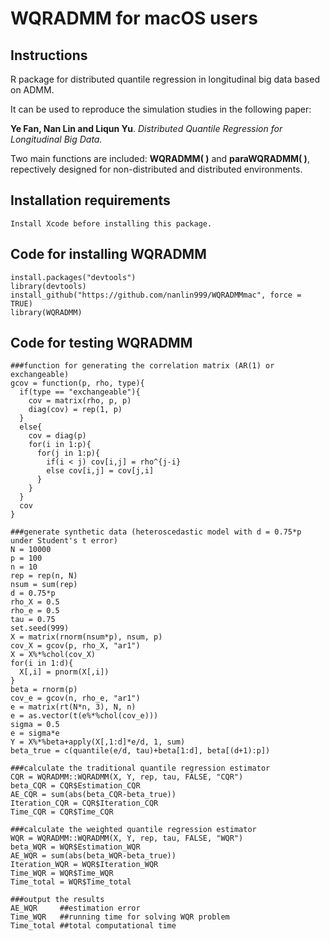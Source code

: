 # WQRADMM for macOS users
## Instructions

R package for distributed quantile regression in longitudinal big data based on ADMM.

It can be used to reproduce the simulation studies in the following paper:

**Ye Fan, Nan Lin and Liqun Yu**. *Distributed Quantile Regression for Longitudinal Big Data.*

Two main functions are included: **WQRADMM( )** and **paraWQRADMM( )**, repectively designed for non-distributed and distributed environments.

## Installation requirements
```
Install Xcode before installing this package. 
```
## Code for installing WQRADMM 
```
install.packages("devtools")
library(devtools)
install_github("https://github.com/nanlin999/WQRADMMmac", force = TRUE)
library(WQRADMM)
```

## Code for testing WQRADMM

```
###function for generating the correlation matrix (AR(1) or exchangeable)
gcov = function(p, rho, type){
  if(type == "exchangeable"){
    cov = matrix(rho, p, p)
    diag(cov) = rep(1, p)
  }
  else{
    cov = diag(p)
    for(i in 1:p){
      for(j in 1:p){
        if(i < j) cov[i,j] = rho^{j-i}
        else cov[i,j] = cov[j,i]
      }
    }
  }
  cov
}

###generate synthetic data (heteroscedastic model with d = 0.75*p under Student's t error)
N = 10000
p = 100
n = 10
rep = rep(n, N)
nsum = sum(rep)
d = 0.75*p
rho_X = 0.5
rho_e = 0.5
tau = 0.75
set.seed(999)
X = matrix(rnorm(nsum*p), nsum, p)
cov_X = gcov(p, rho_X, "ar1")
X = X%*%chol(cov_X)
for(i in 1:d){
  X[,i] = pnorm(X[,i])
}
beta = rnorm(p)
cov_e = gcov(n, rho_e, "ar1")
e = matrix(rt(N*n, 3), N, n)
e = as.vector(t(e%*%chol(cov_e)))
sigma = 0.5
e = sigma*e
Y = X%*%beta+apply(X[,1:d]*e/d, 1, sum)
beta_true = c(quantile(e/d, tau)+beta[1:d], beta[(d+1):p])

###calculate the traditional quantile regression estimator
CQR = WQRADMM::WQRADMM(X, Y, rep, tau, FALSE, "CQR")
beta_CQR = CQR$Estimation_CQR
AE_CQR = sum(abs(beta_CQR-beta_true))
Iteration_CQR = CQR$Iteration_CQR
Time_CQR = CQR$Time_CQR

###calculate the weighted quantile regression estimator
WQR = WQRADMM::WQRADMM(X, Y, rep, tau, FALSE, "WQR")
beta_WQR = WQR$Estimation_WQR
AE_WQR = sum(abs(beta_WQR-beta_true))
Iteration_WQR = WQR$Iteration_WQR
Time_WQR = WQR$Time_WQR
Time_total = WQR$Time_total

###output the results
AE_WQR     ##estimation error
Time_WQR   ##running time for solving WQR problem  
Time_total ##total computational time
```
